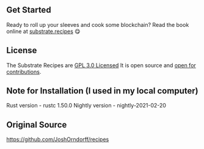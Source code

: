 ## Get Started

Ready to roll up your sleeves and cook some blockchain? Read the book online at
[substrate.recipes](https://substrate.recipes) 😋

## License

The Substrate Recipes are [GPL 3.0 Licensed](LICENSE) It is open source and
[open for contributions](./CONTRIBUTING.md).

## Note for Installation (I used in my local computer)

Rust version - rustc 1.50.0
Nightly version - nightly-2021-02-20

## Original Source

https://github.com/JoshOrndorff/recipes